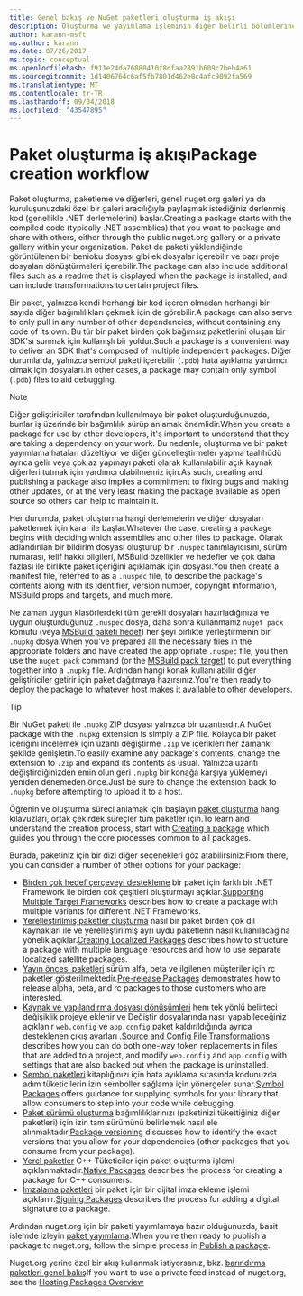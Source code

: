 ```yaml
---
title: Genel bakış ve NuGet paketleri oluşturma iş akışı
description: Oluşturma ve yayımlama işleminin diğer belirli bölümlerine bağlantılar içeren bir NuGet paketi işleminin genel bakış.
author: karann-msft
ms.author: karann
ms.date: 07/26/2017
ms.topic: conceptual
ms.openlocfilehash: f911e24da76880410f8dfaa2891b609c7beb4a61
ms.sourcegitcommit: 1d1406764c6af5fb7801d462e0c4afc9092fa569
ms.translationtype: MT
ms.contentlocale: tr-TR
ms.lasthandoff: 09/04/2018
ms.locfileid: "43547895"
---
```

# <a name="package-creation-workflow"></a><span data-ttu-id="6b8ca-103">Paket oluşturma iş akışı</span><span class="sxs-lookup"><span data-stu-id="6b8ca-103">Package creation workflow</span></span>

<span data-ttu-id="6b8ca-104">Paket oluşturma, paketleme ve diğerleri, genel nuget.org galeri ya da kuruluşunuzdaki özel bir galeri aracılığıyla paylaşmak istediğiniz derlenmiş kod (genellikle .NET derlemelerini) başlar.</span><span class="sxs-lookup"><span data-stu-id="6b8ca-104">Creating a package starts with the compiled code (typically .NET assemblies) that you want to package and share with others, either through the public nuget.org gallery or a private gallery within your organization.</span></span> <span data-ttu-id="6b8ca-105">Paket de paketi yüklendiğinde görüntülenen bir benioku dosyası gibi ek dosyalar içerebilir ve bazı proje dosyaları dönüştürmeleri içerebilir.</span><span class="sxs-lookup"><span data-stu-id="6b8ca-105">The package can also include additional files such as a readme that is displayed when the package is installed, and can include transformations to certain project files.</span></span>

<span data-ttu-id="6b8ca-106">Bir paket, yalnızca kendi herhangi bir kod içeren olmadan herhangi bir sayıda diğer bağımlılıkları çekmek için de görebilir.</span><span class="sxs-lookup"><span data-stu-id="6b8ca-106">A package can also serve to only pull in any number of other dependencies, without containing any code of its own.</span></span> <span data-ttu-id="6b8ca-107">Bu tür bir paket birden çok bağımsız paketlerini oluşan bir SDK'sı sunmak için kullanışlı bir yoldur.</span><span class="sxs-lookup"><span data-stu-id="6b8ca-107">Such a package is a convenient way to deliver an SDK that's composed of multiple independent packages.</span></span> <span data-ttu-id="6b8ca-108">Diğer durumlarda, yalnızca sembol paketi içerebilir (`.pdb`) hata ayıklama yardımcı olmak için dosyaları.</span><span class="sxs-lookup"><span data-stu-id="6b8ca-108">In other cases, a package may contain only symbol (`.pdb`) files to aid debugging.</span></span>

> [!Note]
> <span data-ttu-id="6b8ca-109">Diğer geliştiriciler tarafından kullanılmaya bir paket oluşturduğunuzda, bunlar iş üzerinde bir bağımlılık sürüp anlamak önemlidir.</span><span class="sxs-lookup"><span data-stu-id="6b8ca-109">When you create a package for use by other developers, it's important to understand that they are taking a dependency on your work.</span></span> <span data-ttu-id="6b8ca-110">Bu nedenle, oluşturma ve bir paket yayımlama hataları düzeltiyor ve diğer güncelleştirmeler yapma taahhüdü ayrıca gelir veya çok az yapmayı paketi olarak kullanılabilir açık kaynak diğerleri tutmak için yardımcı olabilmemiz için.</span><span class="sxs-lookup"><span data-stu-id="6b8ca-110">As such, creating and publishing a package also implies a commitment to fixing bugs and making other updates, or at the very least making the package available as open source so others can help to maintain it.</span></span>

<span data-ttu-id="6b8ca-111">Her durumda, paket oluşturma hangi derlemelerin ve diğer dosyaları paketlemek için karar ile başlar.</span><span class="sxs-lookup"><span data-stu-id="6b8ca-111">Whatever the case, creating a package begins with deciding which assemblies and other files to package.</span></span> <span data-ttu-id="6b8ca-112">Olarak adlandırılan bir bildirim dosyası oluşturup bir `.nuspec` tanımlayıcısını, sürüm numarası, telif hakkı bilgileri, MSBuild özellikler ve hedefler ve çok daha fazlası ile birlikte paket içeriğini açıklamak için dosyası.</span><span class="sxs-lookup"><span data-stu-id="6b8ca-112">You then create a manifest file, referred to as a `.nuspec` file, to describe the package's contents along with its identifier, version number, copyright information, MSBuild props and targets, and much more.</span></span>

<span data-ttu-id="6b8ca-113">Ne zaman uygun klasörlerdeki tüm gerekli dosyaları hazırladığınıza ve uygun oluşturduğunuz `.nuspec` dosya, daha sonra kullanmanız `nuget pack` komutu (veya [MSBuild paketi hedef](../reference/msbuild-targets.md)) her şeyi birlikte yerleştirmenin bir `.nupkg` dosya.</span><span class="sxs-lookup"><span data-stu-id="6b8ca-113">When you've prepared all the necessary files in the appropriate folders and have created the appropriate `.nuspec` file, you then use the `nuget pack` command (or the [MSBuild pack target](../reference/msbuild-targets.md)) to put everything together into a `.nupkg` file.</span></span> <span data-ttu-id="6b8ca-114">Ardından hangi konak kullanılabilir diğer geliştiriciler getirir için paket dağıtmaya hazırsınız.</span><span class="sxs-lookup"><span data-stu-id="6b8ca-114">You're then ready to deploy the package to whatever host makes it available to other developers.</span></span>

> [!Tip]
> <span data-ttu-id="6b8ca-115">Bir NuGet paketi ile `.nupkg` ZIP dosyası yalnızca bir uzantısıdır.</span><span class="sxs-lookup"><span data-stu-id="6b8ca-115">A NuGet package with the `.nupkg` extension is simply a ZIP file.</span></span> <span data-ttu-id="6b8ca-116">Kolayca bir paket içeriğini incelemek için uzantı değiştirme `.zip` ve içerikleri her zamanki şekilde genişletin.</span><span class="sxs-lookup"><span data-stu-id="6b8ca-116">To easily examine any package's contents, change the extension to `.zip` and expand its contents as usual.</span></span> <span data-ttu-id="6b8ca-117">Yalnızca uzantı değiştirdiğinizden emin olun geri `.nupkg` bir konağa karşıya yüklemeyi yeniden denemeden önce.</span><span class="sxs-lookup"><span data-stu-id="6b8ca-117">Just be sure to change the extension back to `.nupkg` before attempting to upload it to a host.</span></span>

<span data-ttu-id="6b8ca-118">Öğrenin ve oluşturma süreci anlamak için başlayın [paket oluşturma](../create-packages/creating-a-package.md) hangi kılavuzları, ortak çekirdek süreçler tüm paketler için.</span><span class="sxs-lookup"><span data-stu-id="6b8ca-118">To learn and understand the creation process, start with [Creating a package](../create-packages/creating-a-package.md) which guides you through the core processes common to all packages.</span></span>

<span data-ttu-id="6b8ca-119">Burada, paketiniz için bir dizi diğer seçenekleri göz atabilirsiniz:</span><span class="sxs-lookup"><span data-stu-id="6b8ca-119">From there, you can consider a number of other options for your package:</span></span>

- <span data-ttu-id="6b8ca-120">[Birden çok hedef çerçeveyi destekleme](../create-packages/supporting-multiple-target-frameworks.md) bir paket için farklı bir .NET Framework ile birden çok çeşitleri oluşturmayı açıklar.</span><span class="sxs-lookup"><span data-stu-id="6b8ca-120">[Supporting Multiple Target Frameworks](../create-packages/supporting-multiple-target-frameworks.md) describes how to create a package with multiple variants for different .NET Frameworks.</span></span>
- <span data-ttu-id="6b8ca-121">[Yerelleştirilmiş paketler oluşturma](../create-packages/creating-localized-packages.md) nasıl bir paket birden çok dil kaynakları ile ve yerelleştirilmiş ayrı uydu paketlerin nasıl kullanılacağına yönelik açıklar.</span><span class="sxs-lookup"><span data-stu-id="6b8ca-121">[Creating Localized Packages](../create-packages/creating-localized-packages.md) describes how to structure a package with multiple language resources and how to use separate localized satellite packages.</span></span>
- <span data-ttu-id="6b8ca-122">[Yayın öncesi paketleri](../create-packages/prerelease-packages.md) sürüm alfa, beta ve ilgilenen müşteriler için rc paketler gösterilmektedir.</span><span class="sxs-lookup"><span data-stu-id="6b8ca-122">[Pre-release Packages](../create-packages/prerelease-packages.md) demonstrates how to release alpha, beta, and rc packages to those customers who are interested.</span></span>
- <span data-ttu-id="6b8ca-123">[Kaynak ve yapılandırma dosyası dönüşümleri](../create-packages/source-and-config-file-transformations.md) hem tek yönlü belirteci değişiklik projeye eklenir ve Değiştir dosyalarında nasıl yapabileceğiniz açıklanır `web.config` ve `app.config` paket kaldırıldığında ayrıca desteklenen çıkış ayarları .</span><span class="sxs-lookup"><span data-stu-id="6b8ca-123">[Source and Config File Transformations](../create-packages/source-and-config-file-transformations.md) describes how you can do both one-way token replacements in files that are added to a project, and modify `web.config` and `app.config` with settings that are also backed out when the package is uninstalled.</span></span>
- <span data-ttu-id="6b8ca-124">[Sembol paketleri](../create-packages/symbol-packages.md) kitaplığınızı için hata ayıklama sırasında kodunuzda adım tüketicilerin izin semboller sağlama için yönergeler sunar.</span><span class="sxs-lookup"><span data-stu-id="6b8ca-124">[Symbol Packages](../create-packages/symbol-packages.md) offers guidance for supplying symbols for your library that allow consumers to step into your code while debugging.</span></span>
- <span data-ttu-id="6b8ca-125">[Paket sürümü oluşturma](../reference/package-versioning.md) bağımlılıklarınızı (paketinizi tükettiğiniz diğer paketleri) için izin tam sürümünü belirlemek nasıl ele alınmaktadır.</span><span class="sxs-lookup"><span data-stu-id="6b8ca-125">[Package versioning](../reference/package-versioning.md) discusses how to identify the exact versions that you allow for your dependencies (other packages that you consume from your package).</span></span>
- <span data-ttu-id="6b8ca-126">[Yerel paketler](../create-packages/native-packages.md) C++ Tüketiciler için paket oluşturma işlemi açıklanmaktadır.</span><span class="sxs-lookup"><span data-stu-id="6b8ca-126">[Native Packages](../create-packages/native-packages.md) describes the process for creating a package for C++ consumers.</span></span>
- <span data-ttu-id="6b8ca-127">[İmzalama paketleri](../create-packages/sign-a-package.md) bir paket için bir dijital imza ekleme işlemi açıklanır.</span><span class="sxs-lookup"><span data-stu-id="6b8ca-127">[Signing Packages](../create-packages/sign-a-package.md) describes the process for adding a digital signature to a package.</span></span>

<span data-ttu-id="6b8ca-128">Ardından nuget.org için bir paketi yayımlamaya hazır olduğunuzda, basit işlemde izleyin [paket yayımlama](../create-packages/publish-a-package.md).</span><span class="sxs-lookup"><span data-stu-id="6b8ca-128">When you're then ready to publish a package to nuget.org, follow the simple process in [Publish a package](../create-packages/publish-a-package.md).</span></span>

<span data-ttu-id="6b8ca-129">Nuget.org yerine özel bir akış kullanmak istiyorsanız, bkz. [barındırma paketleri genel bakış](../hosting-packages/overview.md)</span><span class="sxs-lookup"><span data-stu-id="6b8ca-129">If you want to use a private feed instead of nuget.org, see the [Hosting Packages Overview](../hosting-packages/overview.md)</span></span>
